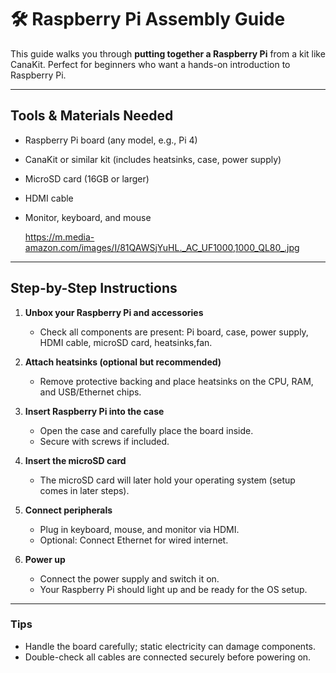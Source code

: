 # 🛠️ Raspberry Pi Assembly Guide

This guide walks you through **putting together a Raspberry Pi** from a kit like CanaKit. Perfect for beginners who want a hands-on introduction to Raspberry Pi.

---

## Tools & Materials Needed
- Raspberry Pi board (any model, e.g., Pi 4)
- CanaKit or similar kit (includes heatsinks, case, power supply)
- MicroSD card (16GB or larger)
- HDMI cable
- Monitor, keyboard, and mouse

  https://m.media-amazon.com/images/I/81QAWSjYuHL._AC_UF1000,1000_QL80_.jpg
---

## Step-by-Step Instructions

1. **Unbox your Raspberry Pi and accessories**  
   - Check all components are present: Pi board, case, power supply, HDMI cable, microSD card, heatsinks,fan.

2. **Attach heatsinks (optional but recommended)**  
   - Remove protective backing and place heatsinks on the CPU, RAM, and USB/Ethernet chips.
     

3. **Insert Raspberry Pi into the case**  
   - Open the case and carefully place the board inside.  
   - Secure with screws if included.

4. **Insert the microSD card**  
   - The microSD card will later hold your operating system (setup comes in later steps).

5. **Connect peripherals**  
   - Plug in keyboard, mouse, and monitor via HDMI.  
   - Optional: Connect Ethernet for wired internet.

6. **Power up**  
   - Connect the power supply and switch it on.  
   - Your Raspberry Pi should light up and be ready for the OS setup.

---

### Tips
- Handle the board carefully; static electricity can damage components.  
- Double-check all cables are connected securely before powering on.  
